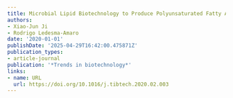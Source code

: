 ```yaml
---
title: Microbial Lipid Biotechnology to Produce Polyunsaturated Fatty Acids
authors:
- Xiao‐Jun Ji
- Rodrigo Ledesma‐Amaro
date: '2020-01-01'
publishDate: '2025-04-29T16:42:00.475871Z'
publication_types:
- article-journal
publication: '*Trends in biotechnology*'
links:
- name: URL
  url: https://doi.org/10.1016/j.tibtech.2020.02.003
---
```

